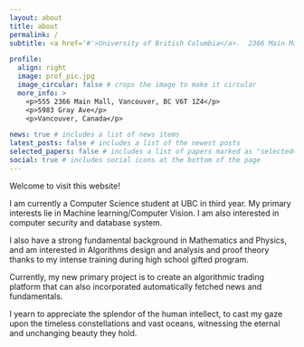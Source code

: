 ```yaml
---
layout: about
title: about
permalink: /
subtitle: <a href='#'>University of British Columbia</a>.  2366 Main Mall.

profile:
  align: right
  image: prof_pic.jpg
  image_circular: false # crops the image to make it circular
  more_info: >
    <p>555 2366 Main Mall, Vancouver, BC V6T 1Z4</p>
    <p>5983 Gray Ave</p>
    <p>Vancouver, Canada</p>

news: true # includes a list of news items
latest_posts: false # includes a list of the newest posts
selected_papers: false # includes a list of papers marked as "selected={true}"
social: true # includes social icons at the bottom of the page
---
```


Welcome to visit this website!

I am currently a Computer Science student at UBC in third year. My primary interests lie in Machine learning/Computer Vision. I am also interested in computer security and database system.

I also have a strong fundamental background in Mathematics and Physics, and am interested in Algorithms design and analysis and proof theory thanks to my intense training during high school gifted program.

Currently, my new primary project is to create an algorithmic trading platform that can also incorporated automatically fetched news and fundamentals.

I yearn to appreciate the splendor of the human intellect, to cast my gaze upon the timeless constellations and vast oceans, witnessing the eternal and unchanging beauty they hold.
